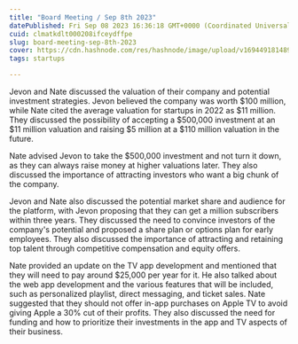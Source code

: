 ```yaml
---
title: "Board Meeting / Sep 8th 2023"
datePublished: Fri Sep 08 2023 16:36:18 GMT+0000 (Coordinated Universal Time)
cuid: clmatkdlt000208ifceydffpe
slug: board-meeting-sep-8th-2023
cover: https://cdn.hashnode.com/res/hashnode/image/upload/v1694491814893/1a780e44-fbd2-4859-8e68-6d8866a25794.jpeg
tags: startups

---
```


Jevon and Nate discussed the valuation of their company and potential investment strategies. Jevon believed the company was worth $100 million, while Nate cited the average valuation for startups in 2022 as $11 million. They discussed the possibility of accepting a $500,000 investment at an $11 million valuation and raising $5 million at a $110 million valuation in the future.

Nate advised Jevon to take the $500,000 investment and not turn it down, as they can always raise money at higher valuations later. They also discussed the importance of attracting investors who want a big chunk of the company.

Jevon and Nate also discussed the potential market share and audience for the platform, with Jevon proposing that they can get a million subscribers within three years. They discussed the need to convince investors of the company's potential and proposed a share plan or options plan for early employees. They also discussed the importance of attracting and retaining top talent through competitive compensation and equity offers.

Nate provided an update on the TV app development and mentioned that they will need to pay around $25,000 per year for it. He also talked about the web app development and the various features that will be included, such as personalized playlist, direct messaging, and ticket sales. Nate suggested that they should not offer in-app purchases on Apple TV to avoid giving Apple a 30% cut of their profits. They also discussed the need for funding and how to prioritize their investments in the app and TV aspects of their business.